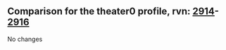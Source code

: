 ## Comparison for the theater0 profile, rvn: [2914](https://github.com/PRO100KatYT/FortniteProfileRevisions/tree/main/profiles/theater0/2914%20theater0.json)-[2916](https://github.com/PRO100KatYT/FortniteProfileRevisions/tree/main/profiles/theater0/2916%20theater0.json)

No changes

